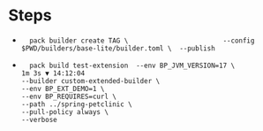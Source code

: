 # Steps
* ```shell 
    pack builder create TAG \                        --config $PWD/builders/base-lite/builder.toml \  --publish
* ```shell
    pack build test-extension  --env BP_JVM_VERSION=17 \                                               1m 3s ▼ 14:12:04
  --builder custom-extended-builder \
  --env BP_EXT_DEMO=1 \
  --env BP_REQUIRES=curl \
  --path ../spring-petclinic \
  --pull-policy always \
  --verbose